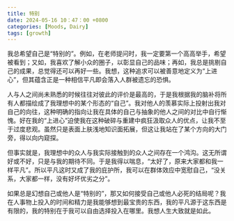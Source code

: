 ```yaml
---
title: 特别
date: 2024-05-16 10：47：00 +0800 
categories: [Moods, Dairy] 
tags: [growth]
---
```

我总希望自己是“特别的”。例如，在老师提问时，我一定要第一个高高举手，希望被看到；又如，我喜欢了解小众的圈子，以彰显自己的品味；再如，我总是挑剔自己的成果，总觉得还可以再好一些。我想，这种追求可以被善意地定义为“上进心”，但其蕴含正是一种相信平凡即会落入人群被遗忘的恐惧。

人与人之间尚未熟悉的时候往往对彼此的评价是最高的，于是我根据我的脑补将所有人都描绘成了我理想中的某个形态的“自己”。我对他人的羡慕实际上投射出我对自己的向往，这种明确的指向让我在具体的自己与抽象的他人之间的对比中自行惭愧。好在我的“上进心”迫使我在这种破碎与重建中疯狂汲取众人的优点，让我不至于过度悲观。虽然只是表面上肤浅地知识面拓展，但这让我站在了某个方向的大门旁，得以向内窥探。

但事实就是，我理想中的众人与我实际接触到的众人之间存在一个鸿沟。这无所谓好或不好，只是与我的期待不同。于是我得以喘息，“太好了，原来大家都和我一样平凡”。所以平凡这时又成了我的庇护所，我可以在群体效应中宽慰自己，“没关系，大家都一样，没有好坏优劣之分”。

如果总是幻想自己或他人是“特别的”，那又如何接受自己或他人必死的结局呢？我在人事物上投入的时间和精力是我能够想到最宝贵的东西，我的平凡源于这东西是有限的，我的特别在于我可以自由选择投入在哪里。我想人生大致就是如此。